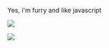 Yes, i'm furry and like javascript

![](https://github-readme-stats.vercel.app/api?username=rawiros&theme=cobalt&show_icons=true)


![](https://github-readme-stats.vercel.app/api/top-langs/?username=rawiros&theme=cobalt&layout=compact)

